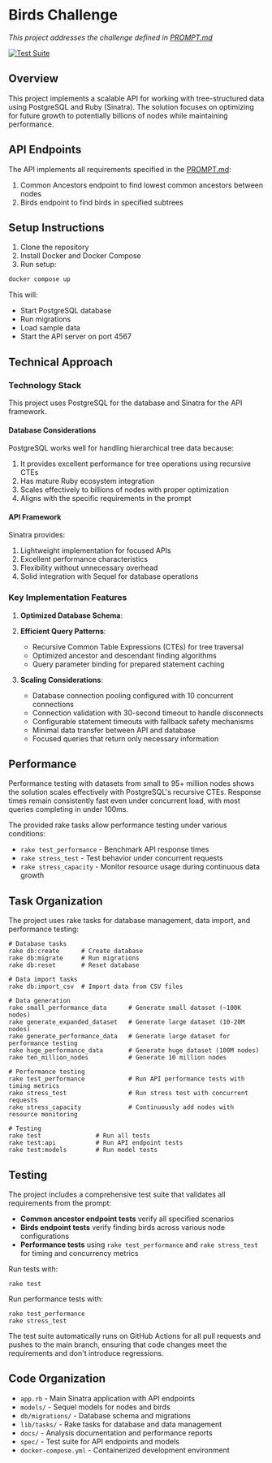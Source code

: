 # Birds Challenge

_This project addresses the challenge defined in [PROMPT.md](docs/PROMPT.md)_

[![Test Suite](https://github.com/brian-gates/birds/actions/workflows/test.yml/badge.svg?branch=add-github-actions)](https://github.com/brian-gates/birds/actions/workflows/test.yml)

## Overview

This project implements a scalable API for working with tree-structured data using PostgreSQL and Ruby (Sinatra). The solution focuses on optimizing for future growth to potentially billions of nodes while maintaining performance.

## API Endpoints

The API implements all requirements specified in the [PROMPT.md](docs/PROMPT.md):

1. Common Ancestors endpoint to find lowest common ancestors between nodes
2. Birds endpoint to find birds in specified subtrees

## Setup Instructions

1. Clone the repository
2. Install Docker and Docker Compose
3. Run setup:

```bash
docker compose up
```

This will:

- Start PostgreSQL database
- Run migrations
- Load sample data
- Start the API server on port 4567

## Technical Approach

### Technology Stack

This project uses PostgreSQL for the database and Sinatra for the API framework.

#### Database Considerations

PostgreSQL works well for handling hierarchical tree data because:

1. It provides excellent performance for tree operations using recursive CTEs
2. Has mature Ruby ecosystem integration
3. Scales effectively to billions of nodes with proper optimization
4. Aligns with the specific requirements in the prompt

#### API Framework

Sinatra provides:

1. Lightweight implementation for focused APIs
2. Excellent performance characteristics
3. Flexibility without unnecessary overhead
4. Solid integration with Sequel for database operations

### Key Implementation Features

1. **Optimized Database Schema**:

2. **Efficient Query Patterns**:

   - Recursive Common Table Expressions (CTEs) for tree traversal
   - Optimized ancestor and descendant finding algorithms
   - Query parameter binding for prepared statement caching

3. **Scaling Considerations**:
   - Database connection pooling configured with 10 concurrent connections
   - Connection validation with 30-second timeout to handle disconnects
   - Configurable statement timeouts with fallback safety mechanisms
   - Minimal data transfer between API and database
   - Focused queries that return only necessary information

## Performance

Performance testing with datasets from small to 95+ million nodes shows the solution scales effectively with PostgreSQL's recursive CTEs. Response times remain consistently fast even under concurrent load, with most queries completing in under 100ms.

The provided rake tasks allow performance testing under various conditions:

- `rake test_performance` - Benchmark API response times
- `rake stress_test` - Test behavior under concurrent requests
- `rake stress_capacity` - Monitor resource usage during continuous data growth

## Task Organization

The project uses rake tasks for database management, data import, and performance testing:

```
# Database tasks
rake db:create      # Create database
rake db:migrate     # Run migrations
rake db:reset       # Reset database

# Data import tasks
rake db:import_csv  # Import data from CSV files

# Data generation
rake small_performance_data      # Generate small dataset (~100K nodes)
rake generate_expanded_dataset   # Generate large dataset (10-20M nodes)
rake generate_performance_data   # Generate large dataset for performance testing
rake huge_performance_data       # Generate huge dataset (100M nodes)
rake ten_million_nodes           # Generate 10 million nodes

# Performance testing
rake test_performance            # Run API performance tests with timing metrics
rake stress_test                 # Run stress test with concurrent requests
rake stress_capacity             # Continuously add nodes with resource monitoring

# Testing
rake test               # Run all tests
rake test:api           # Run API endpoint tests
rake test:models        # Run model tests
```

## Testing

The project includes a comprehensive test suite that validates all requirements from the prompt:

- **Common ancestor endpoint tests** verify all specified scenarios
- **Birds endpoint tests** verify finding birds across various node configurations
- **Performance tests** using `rake test_performance` and `rake stress_test` for timing and concurrency metrics

Run tests with:

```
rake test
```

Run performance tests with:

```
rake test_performance
rake stress_test
```

The test suite automatically runs on GitHub Actions for all pull requests and pushes to the main branch, ensuring that code changes meet the requirements and don't introduce regressions.

## Code Organization

- `app.rb` - Main Sinatra application with API endpoints
- `models/` - Sequel models for nodes and birds
- `db/migrations/` - Database schema and migrations
- `lib/tasks/` - Rake tasks for database and data management
- `docs/` - Analysis documentation and performance reports
- `spec/` - Test suite for API endpoints and models
- `docker-compose.yml` - Containerized development environment
